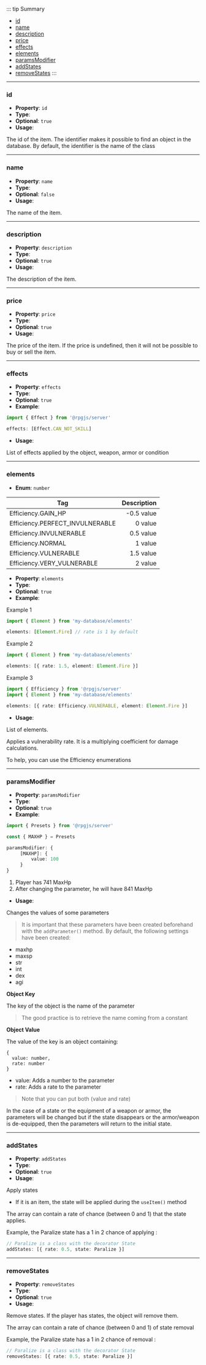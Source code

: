 ::: tip Summary
- [id](#id)
- [name](#name)
- [description](#description)
- [price](#price)
- [effects](#effects)
- [elements](#elements)
- [paramsModifier](#paramsmodifier)
- [addStates](#addstates)
- [removeStates](#removestates)
:::
---
### id
- **Property**: `id`
- **Type**: <Type type='string' />
- **Optional**: `true` 
- **Usage**:

 
The id of the item. The identifier makes it possible to find an object in the database. By default, the identifier is the name of the class

---
### name
- **Property**: `name`
- **Type**: <Type type='string' />
- **Optional**: `false` 
- **Usage**:

 
The name of the item. 

---
### description
- **Property**: `description`
- **Type**: <Type type='string' />
- **Optional**: `true` 
- **Usage**:

 
The description of the item. 

---
### price
- **Property**: `price`
- **Type**: <Type type='number' />
- **Optional**: `true` 
- **Usage**:

 
The price of the item. If the price is undefined, then it will not be possible to buy or sell the item.

---
### effects
- **Property**: `effects`
- **Type**: <Type type='Array&lt<a href="/database/effect.html">Effect</a>&gt;' />
- **Optional**: `true`
- **Example**: 

```ts
import { Effect } from '@rpgjs/server'

effects: [Effect.CAN_NOT_SKILL]
``` 
- **Usage**:

 
List of effects applied by the object, weapon, armor or condition

---
### elements
- **Enum**: `number`

| Tag           | Description |
| ------------- |------------:|
| Efficiency.GAIN_HP | -0.5 value |
| Efficiency.PERFECT_INVULNERABLE | 0 value |
| Efficiency.INVULNERABLE | 0.5 value |
| Efficiency.NORMAL | 1 value |
| Efficiency.VULNERABLE | 1.5 value |
| Efficiency.VERY_VULNERABLE | 2 value |
- **Property**: `elements`
- **Type**: <Type type='Array&lt;{ rate: number, element:<a href="/database/element.html">Element</a>} |<a href="/database/element.html">Element</a>&gt;' />
- **Optional**: `true`
- **Example**: 

Example 1

```ts
import { Element } from 'my-database/elements'

elements: [Element.Fire] // rate is 1 by default
```

Example 2 

```ts
import { Element } from 'my-database/elements'

elements: [{ rate: 1.5, element: Element.Fire }]
```
Example 3 

```ts
import { Efficiency } from '@rpgjs/server'
import { Element } from 'my-database/elements'

elements: [{ rate: Efficiency.VULNERABLE, element: Element.Fire }]
``` 
- **Usage**:

 
List of elements.

Applies a vulnerability rate. It is a multiplying coefficient for damage calculations.

To help, you can use the Efficiency enumerations


---
### paramsModifier
- **Property**: `paramsModifier`
- **Type**: <Type type='Object' />
- **Optional**: `true`
- **Example**: 

```ts
import { Presets } from '@rpgjs/server'

const { MAXHP } = Presets

paramsModifier: {
     [MAXHP]: {
         value: 100
     }
}
```

1. Player has 741 MaxHp
2. After changing the parameter, he will have 841 MaxHp
 
- **Usage**:

 
Changes the values of some parameters

> It is important that these parameters have been created beforehand with the `addParameter()` method.
> By default, the following settings have been created: 
- maxhp
- maxsp
- str
- int
- dex
- agi

**Object Key**

The key of the object is the name of the parameter

> The good practice is to retrieve the name coming from a constant

**Object Value**

The value of the key is an object containing: 
``` 
{
  value: number,
  rate: number
}
```

- value: Adds a number to the parameter
- rate: Adds a rate to the parameter

> Note that you can put both (value and rate)

In the case of a state or the equipment of a weapon or armor, the parameters will be changed but if the state disappears or the armor/weapon is de-equipped, then the parameters will return to the initial state.


---
### addStates
- **Property**: `addStates`
- **Type**: <Type type='Array&lt;{ rate: number, state:<a href="/database/state.html">StateClass</a> } |<a href="/database/state.html">StateClass</a>&gt;' />
- **Optional**: `true` 
- **Usage**:

 
Apply states
- If it is an item, the state will be applied during the `useItem()` method

The array can contain a rate of chance (between 0 and 1) that the state applies.

Example, the Paralize state has a 1 in 2 chance of applying :
```ts
// Paralize is a class with the decorator State
addStates: [{ rate: 0.5, state: Paralize }]
``` 


---
### removeStates
- **Property**: `removeStates`
- **Type**: <Type type='Array&lt;{ rate: number, state:<a href="/database/state.html">StateClass</a> } |<a href="/database/state.html">StateClass</a>&gt;' />
- **Optional**: `true` 
- **Usage**:

 
Remove states. If the player has states, the object will remove them.

The array can contain a rate of chance (between 0 and 1) of state removal

Example, the Paralize state has a 1 in 2 chance of removal :
```ts
// Paralize is a class with the decorator State
removeStates: [{ rate: 0.5, state: Paralize }]
``` 

